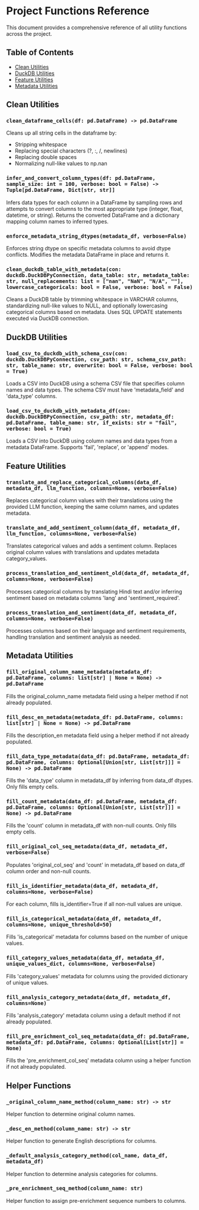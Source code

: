 # Project Functions Reference

This document provides a comprehensive reference of all utility functions across the project.

## Table of Contents
- [Clean Utilities](#clean-utilities)
- [DuckDB Utilities](#duckdb-utilities)
- [Feature Utilities](#feature-utilities)
- [Metadata Utilities](#metadata-utilities)

## Clean Utilities

### `clean_dataframe_cells(df: pd.DataFrame) -> pd.DataFrame`
Cleans up all string cells in the dataframe by:
- Stripping whitespace
- Replacing special characters (?, :, /, newlines)
- Replacing double spaces
- Normalizing null-like values to np.nan

### `infer_and_convert_column_types(df: pd.DataFrame, sample_size: int = 100, verbose: bool = False) -> Tuple[pd.DataFrame, Dict[str, str]]`
Infers data types for each column in a DataFrame by sampling rows and attempts to convert columns to the most appropriate type (integer, float, datetime, or string). Returns the converted DataFrame and a dictionary mapping column names to inferred types.

### `enforce_metadata_string_dtypes(metadata_df, verbose=False)`
Enforces string dtype on specific metadata columns to avoid dtype conflicts. Modifies the metadata DataFrame in place and returns it.

### `clean_duckdb_table_with_metadata(con: duckdb.DuckDBPyConnection, data_table: str, metadata_table: str, null_replacements: list = ["nan", "NaN", "N/A", ""], lowercase_categoricals: bool = False, verbose: bool = False)`
Cleans a DuckDB table by trimming whitespace in VARCHAR columns, standardizing null-like values to NULL, and optionally lowercasing categorical columns based on metadata. Uses SQL UPDATE statements executed via DuckDB connection.

## DuckDB Utilities

### `load_csv_to_duckdb_with_schema_csv(con: duckdb.DuckDBPyConnection, csv_path: str, schema_csv_path: str, table_name: str, overwrite: bool = False, verbose: bool = True)`
Loads a CSV into DuckDB using a schema CSV file that specifies column names and data types. The schema CSV must have 'metadata_field' and 'data_type' columns.

### `load_csv_to_duckdb_with_metadata_df(con: duckdb.DuckDBPyConnection, csv_path: str, metadata_df: pd.DataFrame, table_name: str, if_exists: str = "fail", verbose: bool = True)`
Loads a CSV into DuckDB using column names and data types from a metadata DataFrame. Supports 'fail', 'replace', or 'append' modes.

## Feature Utilities

### `translate_and_replace_categorical_columns(data_df, metadata_df, llm_function, columns=None, verbose=False)`
Replaces categorical column values with their translations using the provided LLM function, keeping the same column names, and updates metadata.

### `translate_and_add_sentiment_column(data_df, metadata_df, llm_function, columns=None, verbose=False)`
Translates categorical values and adds a sentiment column. Replaces original column values with translations and updates metadata category_values.

### `process_translation_and_sentiment_old(data_df, metadata_df, columns=None, verbose=False)`
Processes categorical columns by translating Hindi text and/or inferring sentiment based on metadata columns 'lang' and 'sentiment_required'.

### `process_translation_and_sentiment(data_df, metadata_df, columns=None, verbose=False)`
Processes columns based on their language and sentiment requirements, handling translation and sentiment analysis as needed.

## Metadata Utilities

### `fill_original_column_name_metadata(metadata_df: pd.DataFrame, columns: list[str] | None = None) -> pd.DataFrame`
Fills the original_column_name metadata field using a helper method if not already populated.

### `fill_desc_en_metadata(metadata_df: pd.DataFrame, columns: list[str] | None = None) -> pd.DataFrame`
Fills the description_en metadata field using a helper method if not already populated.

### `fill_data_type_metadata(data_df: pd.DataFrame, metadata_df: pd.DataFrame, columns: Optional[Union[str, List[str]]] = None) -> pd.DataFrame`
Fills the 'data_type' column in metadata_df by inferring from data_df dtypes. Only fills empty cells.

### `fill_count_metadata(data_df: pd.DataFrame, metadata_df: pd.DataFrame, columns: Optional[Union[str, List[str]]] = None) -> pd.DataFrame`
Fills the 'count' column in metadata_df with non-null counts. Only fills empty cells.

### `fill_original_col_seq_metadata(data_df, metadata_df, verbose=False)`
Populates 'original_col_seq' and 'count' in metadata_df based on data_df column order and non-null counts.

### `fill_is_identifier_metadata(data_df, metadata_df, columns=None, verbose=False)`
For each column, fills is_identifier=True if all non-null values are unique.

### `fill_is_categorical_metadata(data_df, metadata_df, columns=None, unique_threshold=50)`
Fills 'is_categorical' metadata for columns based on the number of unique values.

### `fill_category_values_metadata(data_df, metadata_df, unique_values_dict, columns=None, verbose=False)`
Fills 'category_values' metadata for columns using the provided dictionary of unique values.

### `fill_analysis_category_metadata(data_df, metadata_df, columns=None)`
Fills 'analysis_category' metadata column using a default method if not already populated.

### `fill_pre_enrichment_col_seq_metadata(data_df: pd.DataFrame, metadata_df: pd.DataFrame, columns: Optional[List[str]] = None)`
Fills the 'pre_enrichment_col_seq' metadata column using a helper function if not already populated.

## Helper Functions

### `_original_column_name_method(column_name: str) -> str`
Helper function to determine original column names.

### `_desc_en_method(column_name: str) -> str`
Helper function to generate English descriptions for columns.

### `_default_analysis_category_method(col_name, data_df, metadata_df)`
Helper function to determine analysis categories for columns.

### `_pre_enrichment_seq_method(column_name: str)`
Helper function to assign pre-enrichment sequence numbers to columns.
